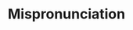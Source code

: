 ---
title: "Mispronunciation"

categories: ['']

tags: ['Mispronunciation']

arwords: 'أخطاء النطق'

arexps: []

enwords: ['Mispronunciation']

enexps: []

arlexicons: 'خ'

enlexicons: 'M'

authors: ['Ruqayya Roshdy']

translators: ['X']

citations: 'تطبيقات أساسية في المعالجة الآلية للغة العربية'

sources: 'مركز الملك عبدالله بن عبدالعزيز الدولي لخدمة اللغة العربية'

slug: ""
---
